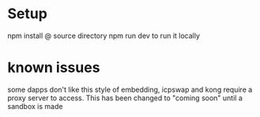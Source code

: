 # Setup

npm install @ source directory
npm run dev to run it locally

# known issues
some dapps don't like this style of embedding, icpswap and kong require a proxy server to access. This has been changed to "coming soon" until a sandbox is made
